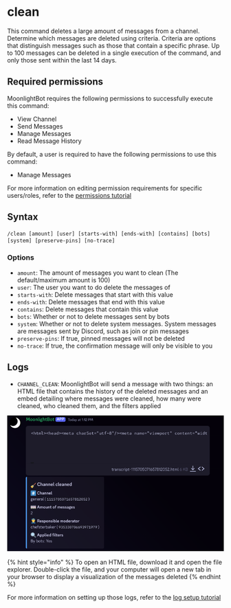 # clean

This command deletes a large amount of messages from a channel. Determine which messages are deleted using criteria. Criteria are options that distinguish messages such as those that contain a specific phrase. Up to 100 messages can be deleted in a single execution of the command, and only those sent within the last 14 days.

## Required permissions

MoonlightBot requires the following permissions to successfully execute this command:

* View Channel
* Send Messages
* Manage Messages
* Read Message History

By default, a user is required to have the following permissions to use this command:

* Manage Messages

For more information on editing permission requirements for specific users/roles, refer to the [permissions tutorial](/start-up/permission-tutorial.md)

## Syntax

```text
/clean [amount] [user] [starts-with] [ends-with] [contains] [bots] [system] [preserve-pins] [no-trace]
```

### Options

* `amount`: The amount of messages you want to clean (The default/maximum amount is 100)
* `user`: The user you want to do delete the messages of
* `starts-with`: Delete messages that start with this value
* `ends-with`: Delete messages that end with this value
* `contains`: Delete messages that contain this value
* `bots`: Whether or not to delete messages sent by bots
* `system`: Whether or not to delete system messages. System messages are messages sent by Discord, such as join or pin messages
* `preserve-pins`: If true, pinned messages will not be deleted
* `no-trace`: If true, the confirmation message will only be visible to you

## Logs

* `CHANNEL_CLEAN`: MoonlightBot will send a message with two things: an HTML file that contains the history of the deleted messages and an embed detailing where messages were cleaned, how many were cleaned, who cleaned them, and the filters applied

![An example of logs sent by the bot after a clean command execution](/.gitbook/assets/CleanLogs.png "Clean Logs")

{% hint style="info" %}
To open an HTML file, download it and open the file explorer. Double-click the file, and your computer will open a new tab in your browser to display a visualization of the messages deleted
{% endhint %}

For more information on setting up those logs, refer to the [log setup tutorial](<linkToLogTutorial>)
